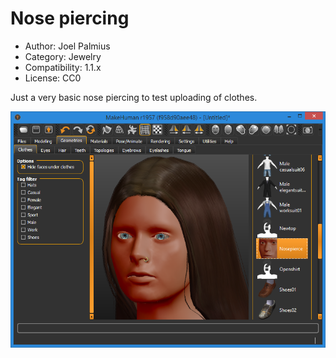 # Nose piercing

* Author: Joel Palmius
* Category: Jewelry
* Compatibility: 1.1.x
* License: CC0

Just a very basic nose piercing to test uploading of clothes.

![Example](nosepierce.png)

